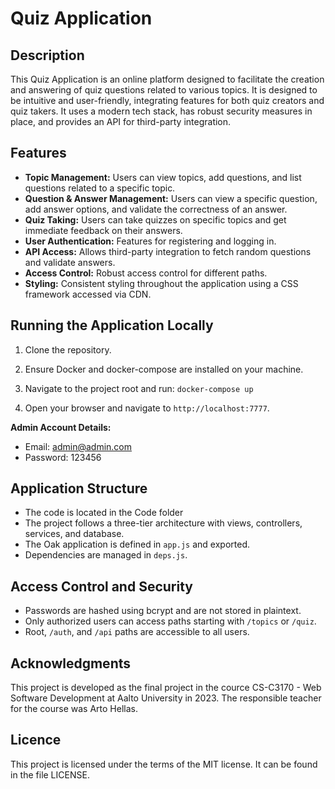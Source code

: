 # Quiz Application

## Description

This Quiz Application is an online platform designed to facilitate the creation and answering of quiz questions related to various topics. It is designed to be intuitive and user-friendly, integrating features for both quiz creators and quiz takers. It uses a modern tech stack, has robust security measures in place, and provides an API for third-party integration.

## Features

- **Topic Management:** Users can view topics, add questions, and list questions related to a specific topic.
- **Question & Answer Management:** Users can view a specific question, add answer options, and validate the correctness of an answer.
- **Quiz Taking:** Users can take quizzes on specific topics and get immediate feedback on their answers.
- **User Authentication:** Features for registering and logging in.
- **API Access:** Allows third-party integration to fetch random questions and validate answers.
- **Access Control:** Robust access control for different paths.
- **Styling:** Consistent styling throughout the application using a CSS framework accessed via CDN.

## Running the Application Locally

1. Clone the repository.
2. Ensure Docker and docker-compose are installed on your machine.
3. Navigate to the project root and run: `docker-compose up`

4. Open your browser and navigate to `http://localhost:7777`.

**Admin Account Details:**
- Email: admin@admin.com
- Password: 123456

## Application Structure

- The code is located in the Code folder
- The project follows a three-tier architecture with views, controllers, services, and database.
- The Oak application is defined in `app.js` and exported.
- Dependencies are managed in `deps.js`.

## Access Control and Security

- Passwords are hashed using bcrypt and are not stored in plaintext.
- Only authorized users can access paths starting with `/topics` or `/quiz`.
- Root, `/auth`, and `/api` paths are accessible to all users.

## Acknowledgments

This project is developed as the final project in the cource CS-C3170 - Web Software Development at Aalto University in 2023. The responsible teacher for the course was Arto Hellas.

## Licence
This project is licensed under the terms of the MIT license. It can be found in the file LICENSE.

